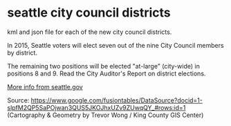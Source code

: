 # seattle city council districts

kml and json file for each of the new city council districts.

In 2015, Seattle voters will elect seven out of the nine City Council members by district. 

The remaining two positions will be elected "at-large" (city-wide) in positions 8 and 9. Read the City Auditor's Report on district elections. 

[More info from seattle.gov](http://www.seattle.gov/cityclerk/municipal-code-and-city-charter/district-elections-map)

Source: https://www.google.com/fusiontables/DataSource?docid=1-slpfM2QP5SaPOjwan3QUS5JKOJhxUZv9ZUwqQY_#rows:id=1
(Cartography & Geometry by Trevor Wong / King County GIS Center)
